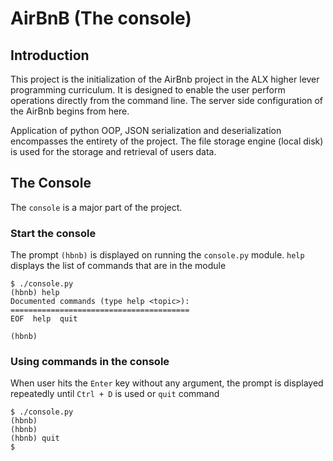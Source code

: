 #	AirBnB (The console)

## Introduction
This project is the initialization of the AirBnb project in the ALX higher lever programming curriculum. It is designed to enable the user perform operations directly from the command line. The server side configuration of the AirBnb begins from here.

Application of python OOP, JSON serialization and deserialization encompasses the entirety of the project. The file storage engine (local disk) is used for the storage and retrieval of users data. 

## The Console
The ```console``` is a major part of the project.

### Start the console
The prompt ```(hbnb)``` is displayed on running the ```console.py``` module. ```help``` displays the list of commands that are in the module
```
$ ./console.py
(hbnb) help
Documented commands (type help <topic>):
========================================
EOF  help  quit

(hbnb)
```

### Using commands in the console
When user hits the ```Enter``` key without any argument, the prompt is displayed repeatedly until ```Ctrl + D``` is used or ```quit``` command
```
$ ./console.py
(hbnb)
(hbnb)
(hbnb) quit
$
```
